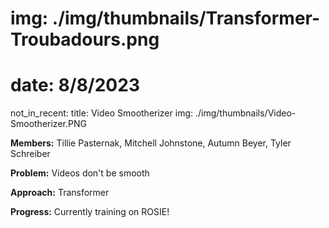 # img: ./img/thumbnails/Transformer-Troubadours.png
# date: 8/8/2023
not_in_recent:
title: Video Smootherizer
img: ./img/thumbnails/Video-Smootherizer.PNG

**Members:** Tillie Pasternak, Mitchell Johnstone, Autumn Beyer, Tyler Schreiber


**Problem​:** Videos don't be smooth​

**Approach​:** Transformer​

**Progress​:** Currently training on ROSIE!